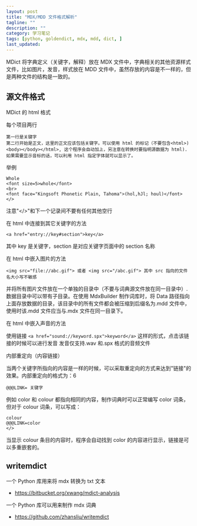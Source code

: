 ```yaml
---
layout: post
title: "MDX/MDD 文件格式解析"
tagline: ""
description: ""
category: 学习笔记
tags: [python, goldendict, mdx, mdd, dict, ]
last_updated:
---
```


MDict 将字典定义（关键字，解释）放在 MDX 文件中，字典相关的其他资源样式文件，比如图片，发音，样式放在 MDD 文件中，虽然存放的内容是不一样的，但是两种文件的结构是一致的。

## 源文件格式

MDict 的 html 格式

每个项目两行

    第一行是关键字
    第二行开始是正文，这里的正文应该包括关键字。可以使用 html 的标记（不要包含<html>) <body></body></html>, 这个程序会自动加上，另注意在转换时要指明源数据为 html).
    如果需要显示音标的话，可以利用 html 指定字体就可以显示了。

举例


    Whole
    <font size=5>whole</font>
    <br>
    <font face="Kingsoft Phonetic Plain, Tahoma">(hol,hJl; houl)</font>
    </>

注意"</>"和下一个记录间不要有任何其他空行

在 html 中连接到其它关键字的方法

    <a href="entry://key#section">key</a>

其中 key 是关键字，section 是对应关键字页面中的 section 名称

在 html 中嵌入图片的方法

    <img src="file://abc.gif"> 或者 <img src="/abc.gif"> 其中 src 指向的文件名大小写不敏感

并将所有图片文件放在一个单独的目录中（不要与词典源文件放在同一目录中）. 数据目录中可以带有子目录。在使用 MdxBuilder 制作词库时，将 Data 路径指向上面存放数据的目录，该目录中的所有文件都会被压缩到后缀名为.mdd 文件中，使用时该.mdd 文件应当与.mdx 文件在同一目录下。

在 html 中嵌入声音的方法

使用链接 `<a href="sound://keyword.spx">keyword</a>` 这样的形式，点击该链接的时候可以进行发音 发音仅支持.wav 和.spx 格式的音频文件

内部重定向（内容链接）

当两个关键字所指向的内容是一样的时候，可以采取重定向的方式来达到"链接"的效果。内部重定向的格式为：6

    @@@LINK= 关键字

例如 color 和 colour 都指向相同的内容，制作词典时可以正常编写 color 词条，但对于 colour 词条，可以写成：

    colour
    @@@LINK=color
    </>

当显示 colour 条目的内容时，程序会自动找到 color 的内容进行显示，链接是可以多重嵌套的。


## writemdict
一个 Python 库用来将 mdx 转换为 txt 文本

- <https://bitbucket.org/xwang/mdict-analysis>


一个 Python 库可以用来制作 mdx 词典

- <https://github.com/zhansliu/writemdict>
